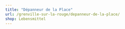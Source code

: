 ```yaml
---
title: "Dépanneur de la Place"
url: /grenville-sur-la-rouge/depanneur-de-la-place/
shop: Lebensmittel
---
```

